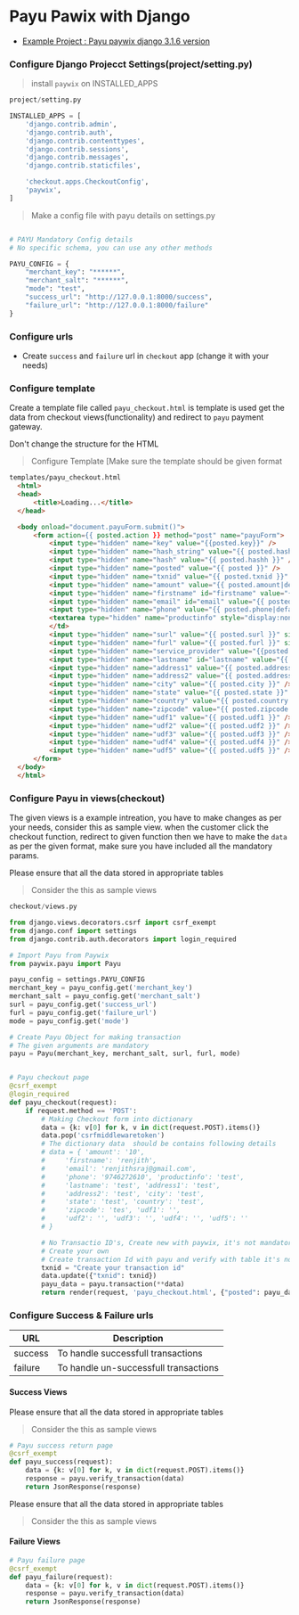 # Payu Pawix with Django

- [Example Project : Payu paywix django 3.1.6 version](https://github.com/renjithsraj/paywix_demos/tree/master/paywix_demo_3_1_6 "Payu paywix django 3.1.6 version")


### Configure Django Projecct Settings(project/setting.py)

> install `paywix` on INSTALLED_APPS 

```python
project/setting.py

INSTALLED_APPS = [
    'django.contrib.admin',
    'django.contrib.auth',
    'django.contrib.contenttypes',
    'django.contrib.sessions',
    'django.contrib.messages',
    'django.contrib.staticfiles',

    'checkout.apps.CheckoutConfig',
    'paywix',
]
```
> Make a config file with payu details on settings.py

``` python

# PAYU Mandatory Config details
# No specific schema, you can use any other methods

PAYU_CONFIG = {
    "merchant_key": "******",
    "merchant_salt": "******",
    "mode": "test",
    "success_url": "http://127.0.0.1:8000/success",
    "failure_url": "http://127.0.0.1:8000/failure"
}
```

### Configure urls
  - Create `success` and `failure` url in `checkout` app (change it with your needs)

### Configure template

Create a template file called `payu_checkout.html` is template is used get the data from checkout views(functionality) and redirect to `payu` payment gateway. 

<aside class="warning">Don't change the structure for the HTML</aside>

> Configure Template [Make sure the template should be given format

``` html
templates/payu_checkout.html
  <html>
  <head>
      <title>Loading...</title>
  </head>

  <body onload="document.payuForm.submit()">
      <form action={{ posted.action }} method="post" name="payuForm">
          <input type="hidden" name="key" value="{{posted.key}}" />
          <input type="hidden" name="hash_string" value="{{ posted.hash_string }}" />
          <input type="hidden" name="hash" value="{{ posted.hashh }}" />
          <input type="hidden" name="posted" value="{{ posted }}" />
          <input type="hidden" name="txnid" value="{{ posted.txnid }}" />
          <input type="hidden" name="amount" value="{{ posted.amount|default:'' }}" /></td>
          <input type="hidden" name="firstname" id="firstname" value="{{ posted.firstname|default:'' }}" /></td>
          <input type="hidden" name="email" id="email" value="{{ posted.email|default:'' }}" /></td>
          <input type="hidden" name="phone" value="{{ posted.phone|default:'' }}" /></td>
          <textarea type="hidden" name="productinfo" style="display:none;">{{ posted.productinfo|default:'' }}</textarea>
          </td>
          <input type="hidden" name="surl" value="{{ posted.surl }}" size="64" /></td>
          <input type="hidden" name="furl" value="{{ posted.furl }}" size="64" /></td>
          <input type="hidden" name="service_provider" value="{{posted.service_provider}}" size="64" />
          <input type="hidden" name="lastname" id="lastname" value="{{ posted.lastname }}" /></td>
          <input type="hidden" name="address1" value="{{ posted.address1 }}" /></td>
          <input type="hidden" name="address2" value="{{ posted.address2 }}" /></td>
          <input type="hidden" name="city" value="{{ posted.city }}" /></td>
          <input type="hidden" name="state" value="{{ posted.state }}" /></td>
          <input type="hidden" name="country" value="{{ posted.country }}" /></td>
          <input type="hidden" name="zipcode" value="{{ posted.zipcode }}" /></td>
          <input type="hidden" name="udf1" value="{{ posted.udf1 }}" /></td>
          <input type="hidden" name="udf2" value="{{ posted.udf2 }}" /></td>
          <input type="hidden" name="udf3" value="{{ posted.udf3 }}" /></td>
          <input type="hidden" name="udf4" value="{{ posted.udf4 }}" /></td>
          <input type="hidden" name="udf5" value="{{ posted.udf5 }}" /></td>
      </form>
  </body>
  </html>
```

### Configure Payu in views(checkout)

The given views is a example intreation, you have to make changes as per your needs, consider this as sample view. when the customer click the checkout function, redirect to given function then we have to make the `data` as per the given format, make sure you have included all the mandatory params.

<aside class="warning">Please ensure that all the data stored in appropriate tables</aside>

> Consider the this as sample views

``` python
checkout/views.py

from django.views.decorators.csrf import csrf_exempt
from django.conf import settings
from django.contrib.auth.decorators import login_required

# Import Payu from Paywix
from paywix.payu import Payu

payu_config = settings.PAYU_CONFIG
merchant_key = payu_config.get('merchant_key')
merchant_salt = payu_config.get('merchant_salt')
surl = payu_config.get('success_url')
furl = payu_config.get('failure_url')
mode = payu_config.get('mode')

# Create Payu Object for making transaction
# The given arguments are mandatory
payu = Payu(merchant_key, merchant_salt, surl, furl, mode)


# Payu checkout page
@csrf_exempt
@login_required
def payu_checkout(request):
    if request.method == 'POST':
        # Making Checkout form into dictionary
        data = {k: v[0] for k, v in dict(request.POST).items()}
        data.pop('csrfmiddlewaretoken')
        # The dictionary data  should be contains following details
        # data = { 'amount': '10', 
        #     'firstname': 'renjith', 
        #     'email': 'renjithsraj@gmail.com',
        #     'phone': '9746272610', 'productinfo': 'test', 
        #     'lastname': 'test', 'address1': 'test', 
        #     'address2': 'test', 'city': 'test', 
        #     'state': 'test', 'country': 'test', 
        #     'zipcode': 'tes', 'udf1': '', 
        #     'udf2': '', 'udf3': '', 'udf4': '', 'udf5': ''
        # }

        # No Transactio ID's, Create new with paywix, it's not mandatory
        # Create your own
        # Create transaction Id with payu and verify with table it's not existed
        txnid = "Create your transaction id"
        data.update({"txnid": txnid})
        payu_data = payu.transaction(**data)
        return render(request, 'payu_checkout.html', {"posted": payu_data})
```

### Configure Success & Failure urls

URL | Description
--------- | -----------
success | To handle successfull transactions
failure | To handle un-successfull transactions

#### Success Views

<aside class="warning">Please ensure that all the data stored in appropriate tables</aside>

> Consider the this as sample views

``` python
# Payu success return page
@csrf_exempt
def payu_success(request):
    data = {k: v[0] for k, v in dict(request.POST).items()}
    response = payu.verify_transaction(data)
    return JsonResponse(response)
```

<aside class="warning">Please ensure that all the data stored in appropriate tables</aside>

> Consider the this as sample views

#### Failure Views

``` python
# Payu failure page
@csrf_exempt
def payu_failure(request):
    data = {k: v[0] for k, v in dict(request.POST).items()}
    response = payu.verify_transaction(data)
    return JsonResponse(response)
```
